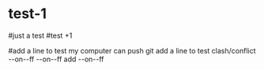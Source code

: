 # test-1
#just a test
#test +1

#add a line to test my computer can push 
git add a line to test clash/conflict
--on--ff
--on--ff
add --on--ff
